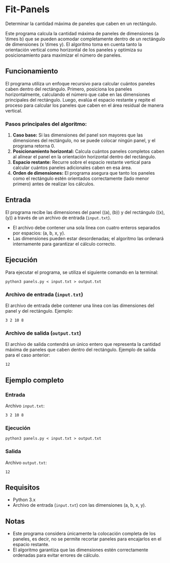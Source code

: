 # Fit-Panels
Determinar la cantidad máxima de paneles que caben en un rectángulo.

Este programa calcula la cantidad máxima de paneles de dimensiones \(a \times b\) que se pueden acomodar completamente dentro de un rectángulo de dimensiones \(x \times y\). El algoritmo toma en cuenta tanto la orientación vertical como horizontal de los paneles y optimiza su posicionamiento para maximizar el número de paneles.

## Funcionamiento

El programa utiliza un enfoque recursivo para calcular cuántos paneles caben dentro del rectángulo. Primero, posiciona los paneles horizontalmente, calculando el número que cabe en las dimensiones principales del rectángulo. Luego, evalúa el espacio restante y repite el proceso para calcular los paneles que caben en el área residual de manera vertical.

### Pasos principales del algoritmo:
1. **Caso base:** Si las dimensiones del panel son mayores que las dimensiones del rectángulo, no se puede colocar ningún panel, y el programa retorna 0.
2. **Posicionamiento horizontal:** Calcula cuántos paneles completos caben al alinear el panel en la orientación horizontal dentro del rectángulo.
3. **Espacio restante:** Recurre sobre el espacio restante vertical para calcular cuántos paneles adicionales caben en esa área.
4. **Orden de dimensiones:** El programa asegura que tanto los paneles como el rectángulo estén orientados correctamente (lado menor primero) antes de realizar los cálculos.

## Entrada

El programa recibe las dimensiones del panel (\(a\), \(b\)) y del rectángulo (\(x\), \(y\)) a través de un archivo de entrada (`input.txt`). 
- El archivo debe contener una sola línea con cuatro enteros separados por espacios: \(a, b, x, y\).
- Las dimensiones pueden estar desordenadas; el algoritmo las ordenará internamente para garantizar el cálculo correcto.

## Ejecución

Para ejecutar el programa, se utiliza el siguiente comando en la terminal:
```
python3 panels.py < input.txt > output.txt
```

### Archivo de entrada (`input.txt`)
El archivo de entrada debe contener una línea con las dimensiones del panel y del rectángulo. Ejemplo:
```
3 2 10 8
```

### Archivo de salida (`output.txt`)
El archivo de salida contendrá un único entero que representa la cantidad máxima de paneles que caben dentro del rectángulo. Ejemplo de salida para el caso anterior:
```
12
```

## Ejemplo completo

### Entrada
Archivo `input.txt`:
```
3 2 10 8
```

### Ejecución
```
python3 panels.py < input.txt > output.txt
```

### Salida
Archivo `output.txt`:
```
12
```

## Requisitos

- Python 3.x
- Archivo de entrada (`input.txt`) con las dimensiones \(a, b, x, y\).

## Notas

- Este programa considera únicamente la colocación completa de los paneles, es decir, no se permite recortar paneles para encajarlos en el espacio restante.
- El algoritmo garantiza que las dimensiones estén correctamente ordenadas para evitar errores de cálculo.
